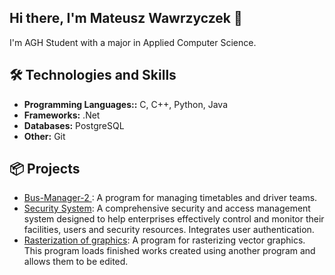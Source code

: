 ## Hi there, I'm Mateusz Wawrzyczek 👋

I'm AGH Student with a major in Applied Computer Science.

## 🛠️ Technologies and Skills

- **Programming Languages::** C, C++, Python, Java
- **Frameworks:** .Net
- **Databases:** PostgreSQL
- **Other:** Git



## 📦 Projects

- [Bus-Manager-2 ](https://github.com/MateuszWawrzyczek/Bus-Manager-2):
  A program for managing timetables and driver teams.
- [Security System](https://github.com/MateuszWawrzyczek/Security-System):
  A comprehensive security and access management system designed to help enterprises effectively control and monitor their facilities, users and security resources. Integrates user authentication.
- [Rasterization of graphics](https://github.com/MateuszWawrzyczek/WFiIS-Grafika-Projekt):
  A program for rasterizing vector graphics. This program loads finished works created using another program and allows them to be edited.


<!--
**MateuszWawrzyczek/MateuszWawrzyczek** is a ✨ _special_ ✨ repository because its `README.md` (this file) appears on your GitHub profile.




Here are some ideas to get you started:

- 🔭 I’m currently working on ...
- 🌱 I’m currently learning ...
- 👯 I’m looking to collaborate on ...
- 🤔 I’m looking for help with ...
- 💬 Ask me about ...
- 📫 How to reach me: ...
- 😄 Pronouns: ...
- ⚡ Fun fact: ...
-->
